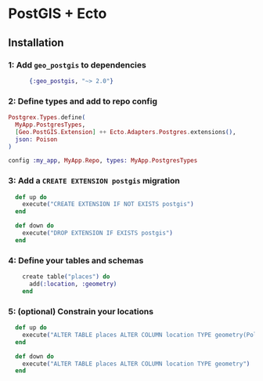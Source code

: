 # PostGIS + Ecto

## Installation

### 1: Add `geo_postgis` to dependencies

```elixir
      {:geo_postgis, "~> 2.0"}
```

### 2: Define types and add to repo config

```elixir
Postgrex.Types.define(
  MyApp.PostgresTypes,
  [Geo.PostGIS.Extension] ++ Ecto.Adapters.Postgres.extensions(),
  json: Poison
)
```

```elixir
config :my_app, MyApp.Repo, types: MyApp.PostgresTypes
```

### 3: Add a `CREATE EXTENSION postgis` migration

```elixir
  def up do
    execute("CREATE EXTENSION IF NOT EXISTS postgis")
  end

  def down do
    execute("DROP EXTENSION IF EXISTS postgis")
  end
```

### 4: Define your tables and schemas

```elixir
    create table("places") do
      add(:location, :geometry)
    end
```

### 5: (optional) Constrain your locations

```elixir
  def up do
    execute("ALTER TABLE places ALTER COLUMN location TYPE geometry(Polygon, 4326)")
  end

  def down do
    execute("ALTER TABLE places ALTER COLUMN location TYPE geometry")
  end
```
